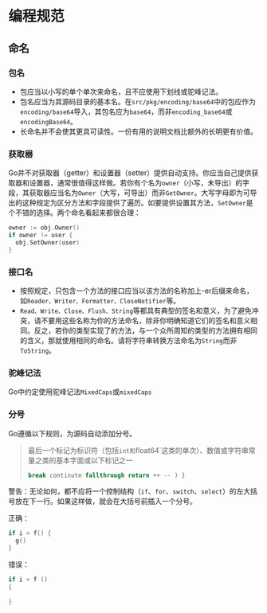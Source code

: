 # 编程规范

## 命名

### 包名

- 包应当以小写的单个单次来命名，且不应使用下划线或驼峰记法。
- 包名应当为其源码目录的基本名。在`src/pkg/encoding/base64`中的包应作为`encoding/base64`导入，其包名应为`base64`，而非`encoding_base64`或`encodingBase64`。
- 长命名并不会使其更具可读性。一份有用的说明文档比额外的长明更有价值。





### 获取器

Go并不对获取器（getter）和设置器（setter）提供自动支持。你应当自己提供获取器和设置器，通常很值得这样做。若你有个名为`owner`（小写，未导出）的字段，其获取器应当名为`Owner`（大写，可导出）而非`GetOwner`。大写字母即为可导出的这种规定为区分方法和字段提供了遍历。如要提供设置其方法，`SetOwner`是个不错的选择。两个命名看起来都很合理：

```go
owner := obj.Owner()
if owner != user {
  obj.SetOwner(user)
}
```



### 接口名

- 按照规定，只包含一个方法的接口应当以该方法的名称加上-er后缀来命名，如`Reader、Writer、Formatter、CloseNotifier`等。
- `Read、Write、Close、Flush、String`等都具有典型的签名和意义，为了避免冲突，请不要用这些名称为你的方法命名，除非你明确知道它们的签名和意义相同。反之，若你的类型实现了的方法，与一个众所周知的类型的方法拥有相同的含义，那就使用相同的命名。请将字符串转换方法命名为`String`而非`ToString`。





### 驼峰记法

Go中约定使用驼峰记法`MixedCaps`或`mixedCaps`



### 分号

Go遵循以下规则，为源码自动添加分号。

> 最后一个标记为标识符（包括`int和`float64`这类的单次）、数值或字符串常量之类的基本字面或以下标记之一
>
> ```go
> break continute fallthrough return ++ -- ) }
> ```



警告：无论如何，都不应将一个控制结构（`if`、`for`、`switch`、`select`）的左大括号放在下一行。如果这样做，就会在大括号前插入一个分号。

正确：

```go
if i < f() {
  g()
}
```



错误：

```go
if i < f ()
{
    
}
```

